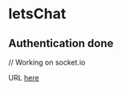 # letsChat

## Authentication done
// Working on socket.io

URL [here](https://passport--authentication.herokuapp.com)
